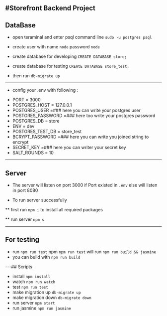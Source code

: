 #Storefront Backend Project
-------------------------------------------

## DataBase 

* open teraminal and enter psql command line `sudo -u postgres psql`

* create user with name `node` password `node`

* create database for developing `CREATE DATABASE store;`

* create database for testing `CREAtE DATABASE store_test;`

* then run `db-migrate up`
------------------------------------------------------
* config your .env with following :
- PORT = 3000
- POSTGRES_HOST = 127.0.0.1
- POSTGRES_USER =### here you can write your postgres user
- POSTGRES_PASSWORD =### here too write your postgres password
- POSTGRES_DB = store
- ENV = dev
- POSTGRES_TEST_DB = store_test
- BCRYPT_PASSWORD =### here you can write you joined string to encrypt
- SECRET_KEY =### here you can writer your secret key
- SALT_ROUNDS = 10
--- 
## Server

- The server will listen on port 3000 if Port existed in `.env` else will listen in port 8080

- To run server successfully

** first run `npm i` to install all required packages

** run server `npm s`

---
## For testing 
- run `npm run test`
npm `npm run test` will run `npm run build && jasmine`
- you can build with `npm run build`

---## Scripts

* install `npm install`
* watch `npm run watch`
* test `npm run test`
* make migration up `db-migrate up`
* make migration down `db-migrate down`
* run server `npm start`
* run jasmine `npm run jasmine`